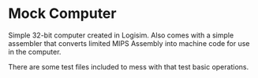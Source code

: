 # Mock Computer

Simple 32-bit computer created in Logisim. Also comes with a simple assembler that converts limited MIPS Assembly into machine code for use in the computer.

There are some test files included to mess with that test basic operations.
